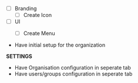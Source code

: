 - [ ] Branding
  - [ ] Create Icon
- [ ] UI
  - [ ] Create Menu



- Have initial setup for the organization

**SETTINGS**
- Have Organisation configuration in seperate tab
- Have users/groups configuration in seperate tab
